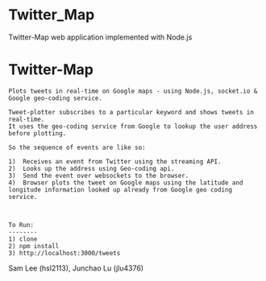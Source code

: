 # Twitter_Map
Twitter-Map web application  implemented with Node.js

Twitter-Map
=============

    Plots tweets in real-time on Google maps - using Node.js, socket.io & Google geo-coding service.

    Tweet-plotter subscribes to a particular keyword and shows tweets in real-time. 
    It uses the geo-coding service from Google to lookup the user address before plotting. 

    So the sequence of events are like so: 

    1)  Receives an event from Twitter using the streaming API.
    2)  Looks up the address using Geo-coding api. 
    3)  Send the event over websockets to the browser. 
    4)  Browser plots the tweet on Google maps using the latitude and longitude information looked up already from Google geo coding service.

    
    
    To Run:
    --------
    1) clone
    2) npm install
    3) http://localhost:3000/tweets


Sam Lee (hsl2113), Junchao Lu (jlu4376)
